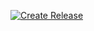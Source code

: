 [![Create Release](https://github.com/apavazza/test/actions/workflows/create-release.yml/badge.svg)](https://github.com/apavazza/test/actions/workflows/create-release.yml)
